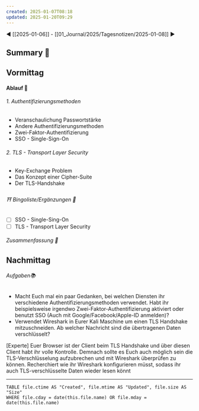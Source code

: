 ```yaml
---
created: 2025-01-07T08:18
updated: 2025-01-20T09:29
---
```

◀ [[2025-01-06]] - [[01_Journal/2025/Tagesnotizen/2025-01-08]] ▶
## Summary 🍁

## Vormittag
#### Ablauf 🧭
###### 1. Authentifizierungsmethoden
* Veranschaulichung Passwortstärke
* Andere Authentifizierungsmethoden
* Zwei-Faktor-Authentifizierung
* SSO - Single-Sign-On
###### 2. TLS - Transport Layer Security
* Key-Exchange Problem
* Das Konzept einer Cipher-Suite
* Der TLS-Handshake
###### ⛩ Bingoliste/Ergänzungen 🐾
* [ ] SSO - Single-Sing-On
* [ ] TLS - Transport Layer Security
###### Zusammenfassung 🍁

## Nachmittag
###### Aufgaben📚
* Macht Euch mal ein paar Gedanken, bei welchen Diensten ihr verschiedene Authentifizierungsmethoden verwendet. Habt ihr beispielsweise irgendwo Zwei-Faktor-Authentifizierung aktiviert oder benutzt SSO (Auch mit Google/Facebook/Apple-ID anmelden)?
* Verwendet Wireshark in Eurer Kali Maschine um einen TLS Handshake mitzuschneiden. Ab welcher Nachricht sind die übertragenen Daten verschlüsselt?

[Experte] Euer Browser ist der Client beim TLS Handshake und über diesen Client habt ihr volle Kontrolle. Demnach sollte es Euch auch möglich sein die TLS-Verschlüsselung aufzubrechen und mit Wireshark überprüfen zu können. Recherchiert wie ihr Wireshark konfigurieren müsst, sodass ihr auch TLS-verschlüsselte Daten wieder lesen könnt

---
```dataview
TABLE file.ctime AS "Created", file.mtime AS "Updated", file.size AS "Size" 
WHERE file.cday = date(this.file.name) OR file.mday = date(this.file.name) 
```
